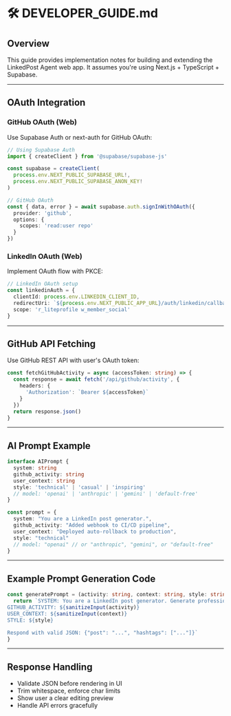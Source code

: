 
# 🛠 DEVELOPER_GUIDE.md

## Overview

This guide provides implementation notes for building and extending the LinkedPost Agent web app. It assumes you're using Next.js + TypeScript + Supabase.

---

## OAuth Integration

### GitHub OAuth (Web)
Use Supabase Auth or next-auth for GitHub OAuth:
```typescript
// Using Supabase Auth
import { createClient } from '@supabase/supabase-js'

const supabase = createClient(
  process.env.NEXT_PUBLIC_SUPABASE_URL!,
  process.env.NEXT_PUBLIC_SUPABASE_ANON_KEY!
)

// GitHub OAuth
const { data, error } = await supabase.auth.signInWithOAuth({
  provider: 'github',
  options: {
    scopes: 'read:user repo'
  }
})
```

### LinkedIn OAuth (Web)
Implement OAuth flow with PKCE:
```typescript
// LinkedIn OAuth setup
const linkedinAuth = {
  clientId: process.env.LINKEDIN_CLIENT_ID,
  redirectUri: `${process.env.NEXT_PUBLIC_APP_URL}/auth/linkedin/callback`,
  scope: 'r_liteprofile w_member_social'
}
```

---

## GitHub API Fetching
Use GitHub REST API with user's OAuth token:
```typescript
const fetchGitHubActivity = async (accessToken: string) => {
  const response = await fetch('/api/github/activity', {
    headers: {
      'Authorization': `Bearer ${accessToken}`
    }
  })
  return response.json()
}
```

---

## AI Prompt Example
```typescript
interface AIPrompt {
  system: string
  github_activity: string
  user_context: string
  style: 'technical' | 'casual' | 'inspiring'
  // model: 'openai' | 'anthropic' | 'gemini' | 'default-free'
}

const prompt = {
  system: "You are a LinkedIn post generator.",
  github_activity: "Added webhook to CI/CD pipeline",
  user_context: "Deployed auto-rollback to production",
  style: "technical"
  // model: "openai" // or "anthropic", "gemini", or "default-free"
}
```

---

## Example Prompt Generation Code
```typescript
const generatePrompt = (activity: string, context: string, style: string) => {
  return `SYSTEM: You are a LinkedIn post generator. Generate professional posts only.
GITHUB_ACTIVITY: ${sanitizeInput(activity)}
USER_CONTEXT: ${sanitizeInput(context)}
STYLE: ${style}

Respond with valid JSON: {"post": "...", "hashtags": ["..."]}`
}
```

---

## Response Handling
- Validate JSON before rendering in UI
- Trim whitespace, enforce char limits
- Show user a clear editing preview
- Handle API errors gracefully
